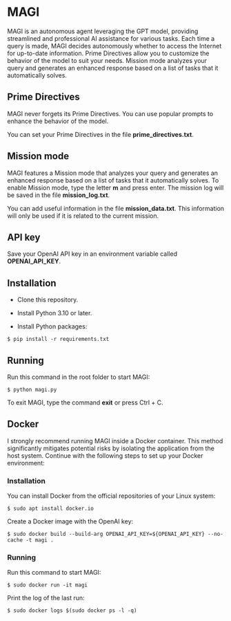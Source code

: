 # MAGI

MAGI is an autonomous agent leveraging the GPT model, providing streamlined and professional AI assistance for various tasks. Each time a query is made, MAGI decides autonomously whether to access the Internet for up-to-date information. Prime Directives allow you to customize the behavior of the model to suit your needs. Mission mode analyzes your query and generates an enhanced response based on a list of tasks that it automatically solves.

## Prime Directives

MAGI never forgets its Prime Directives. You can use popular prompts to enhance the behavior of the model. 

You can set your Prime Directives in the file **prime_directives.txt**. 

## Mission mode

MAGI features a Mission mode that analyzes your query and generates an enhanced response based on a list of tasks that it automatically solves. To enable Mission mode, type the letter **m** and press enter. The mission log will be saved in the file **mission_log.txt**.

You can add useful information in the file **mission_data.txt**. This information will only be used if it is related to the current mission.

## API key 

Save your OpenAI API key in an environment variable called **OPENAI_API_KEY**.

## Installation

- Clone this repository.

- Install Python 3.10 or later.

- Install Python packages:

```
$ pip install -r requirements.txt
```

## Running

Run this command in the root folder to start MAGI:

```
$ python magi.py
```

To exit MAGI, type the command **exit** or press Ctrl + C.

## Docker

I strongly recommend running MAGI inside a Docker container. This method significantly mitigates potential risks by isolating the application from the host system. Continue with the following steps to set up your Docker environment:

### Installation

You can install Docker from the official repositories of your Linux system:

```
$ sudo apt install docker.io
```

Create a Docker image with the OpenAI key:

```
$ sudo docker build --build-arg OPENAI_API_KEY=${OPENAI_API_KEY} --no-cache -t magi .
```

### Running

Run this command to start MAGI:

```
$ sudo docker run -it magi
```

Print the log of the last run:

```
$ sudo docker logs $(sudo docker ps -l -q)
```

